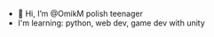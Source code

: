 - 👋 Hi, I’m @OmikM polish teenager 
- I'm learning: python, web dev, game dev with unity

<!---
OmikM/OmikM is a ✨ special ✨ repository because its `README.md` (this file) appears on your GitHub profile.
You can click the Preview link to take a look at your changes.
--->
